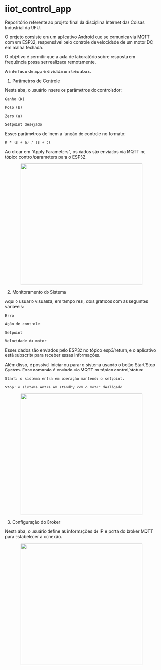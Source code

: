 # iiot_control_app

Repositório referente ao projeto final da disciplina Internet das Coisas Industrial da UFU.

O projeto consiste em um aplicativo Android que se comunica via MQTT com um ESP32, responsável pelo controle de velocidade de um motor DC em malha fechada.

O objetivo é permitir que a aula de laboratório sobre resposta em frequência possa ser realizada remotamente.

A interface do app é dividida em três abas:
1. Parâmetros de Controle

Nesta aba, o usuário insere os parâmetros do controlador:

    Ganho (K)

    Pólo (b)

    Zero (a)

    Setpoint desejado

Esses parâmetros definem a função de controle no formato:

    K * (s + a) / (s + b) 

Ao clicar em "Apply Parameters", os dados são enviados via MQTT no tópico control/parameters para o ESP32.

<p align="center">
  <img src="https://github.com/user-attachments/assets/119997d2-f051-42a0-b255-ecae188bb06d" width="400"/>
</p>

2. Monitoramento do Sistema

Aqui o usuário visualiza, em tempo real, dois gráficos com as seguintes variáveis:

    Erro

    Ação de controle

    Setpoint

    Velocidade do motor

Esses dados são enviados pelo ESP32 no tópico esp3/return, e o aplicativo está subscrito para receber essas informações.

Além disso, é possível iniciar ou parar o sistema usando o botão Start/Stop System. Esse comando é enviado via MQTT no tópico control/status:

    Start: o sistema entra em operação mantendo o setpoint.

    Stop: o sistema entra em standby com o motor desligado.

<p align="center">
  <img src="https://github.com/user-attachments/assets/e2b7c1a2-1507-4568-a8cb-161b6ef2bc39" width="400"/>
</p>

3. Configuração do Broker

Nesta aba, o usuário define as informações de IP e porta do broker MQTT para estabelecer a conexão.

<p align="center">
  <img src="https://github.com/user-attachments/assets/bdb5064d-0a1c-4b4c-9d1a-8e0f194a593b" width="400"/>
</p>

